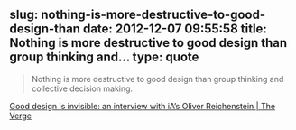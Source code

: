 slug: nothing-is-more-destructive-to-good-design-than
date: 2012-12-07 09:55:58
title: Nothing is more destructive to good design than group thinking and...
type: quote
---

> Nothing is more destructive to good design than group thinking and collective decision making.

[Good design is invisible: an interview with iA’s Oliver Reichenstein | The Verge](http://www.theverge.com/2012/7/24/3177332/ia-oliver-reichenstein-writer-interview-good-design-is-invisible)

